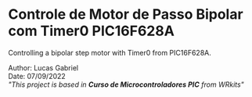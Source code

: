# **Controle de Motor de Passo Bipolar com Timer0 PIC16F628A**
Controlling a bipolar step motor with Timer0 from PIC16F628A.

Author: Lucas Gabriel <br/>
Date: 07/09/2022 <br/>
_"This project is based in **Curso de Microcontroladores PIC** from WRkits"_

